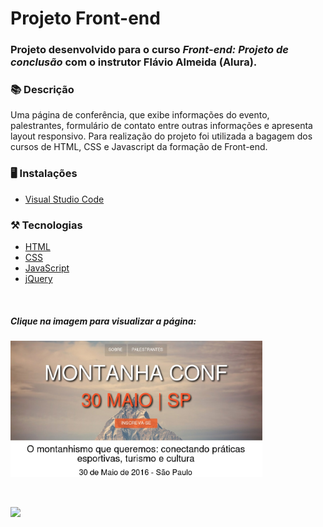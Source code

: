 # Projeto Front-end

### Projeto desenvolvido para o curso *Front-end: Projeto de conclusão* com o instrutor Flávio Almeida (Alura).

### 📚  Descrição

Uma página de conferência, que exibe informações do evento, palestrantes, formulário de contato entre outras informações e apresenta layout responsivo.
Para realização do projeto foi utilizada a bagagem dos cursos de HTML, CSS e Javascript da formação de Front-end.

### 🖥️  Instalações

- [Visual Studio Code](https://code.visualstudio.com/download)

### ⚒️  Tecnologias

- [HTML](https://developer.mozilla.org/en-US/docs/Web/HTML)
- [CSS](https://developer.mozilla.org/en-US/docs/Web/CSS)
- [JavaScript](https://developer.mozilla.org/en-US/docs/Web/JavaScript)
- [jQuery](https://jquery.com/)

&nbsp;

##### Clique na imagem para visualizar a página:

[<img src="img/montanhaconf.jpg" alt="Início da página do site de Conferência de Montanhismo" width=80% />](https://montanhaconf.claudinha.repl.co/)

&nbsp;


<a href="https://www.linkedin.com/in/claudia-nogueira-dos-anjos-b71726215/" target="_blank">
        <img src="https://img.shields.io/badge/claudiaanjos-%230077B5.svg?&style=for-the-badge&logo=linkedin&logoColor=white&link=mailto:https://www.linkedin.com/in/claudia-nogueira-dos-anjos-093407180/">
</a>

